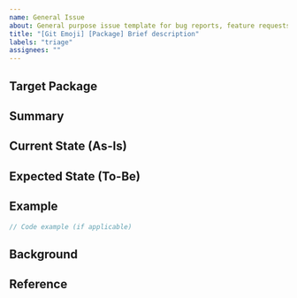 ```yaml
---
name: General Issue
about: General purpose issue template for bug reports, feature requests, and discussions
title: "[Git Emoji] [Package] Brief description"
labels: "triage"
assignees: ""
---
```


## Target Package

<!-- Which package is this issue related to? -->
<!-- ex. apps/remote-mcp -->

## Summary

<!-- Brief summary of the issue, feature request, or question -->

## Current State (As-Is)

<!-- What is the current behavior/situation? -->

## Expected State (To-Be)

<!-- What should happen instead? What is the desired outcome? -->

## Example

<!-- Code examples, screenshots, or detailed scenarios -->

```typescript
// Code example (if applicable)
```

## Background

<!-- Additional context, motivation, or reasoning -->
<!-- - Why is this important? -->
<!-- - Business/technical context -->
<!-- - Impact if not addressed -->

## Reference

<!-- Related issues, documentation, or external resources -->
<!-- - Related issues: #123, #456 -->
<!-- - Documentation: [link] -->
<!-- - External resources: [link] -->
